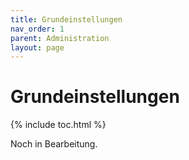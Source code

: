 ```yaml
---
title: Grundeinstellungen
nav_order: 1
parent: Administration
layout: page
---
```


# Grundeinstellungen
{% include toc.html %}

Noch in Bearbeitung.
